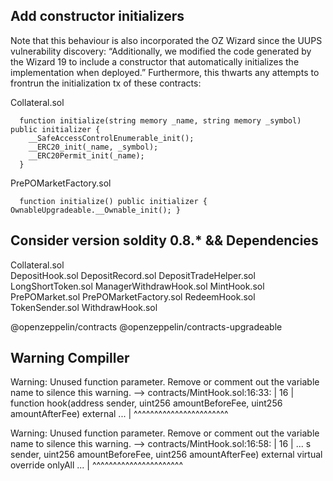 ## Add constructor initializers

Note that this behaviour is also incorporated the OZ Wizard since the UUPS vulnerability discovery: “Additionally, we modified the code generated by the Wizard 19 to include a constructor that automatically initializes the implementation when deployed.”
Furthermore, this thwarts any attempts to frontrun the initialization tx of these contracts:

Collateral.sol
```solidity
  function initialize(string memory _name, string memory _symbol) public initializer {
    __SafeAccessControlEnumerable_init();
    __ERC20_init(_name, _symbol);
    __ERC20Permit_init(_name);
  }
```

PrePOMarketFactory.sol
```solidity
  function initialize() public initializer { OwnableUpgradeable.__Ownable_init(); }
```

## Consider version soldity 0.8.* && Dependencies
Collateral.sol	
DepositHook.sol
DepositRecord.sol
DepositTradeHelper.sol
LongShortToken.sol
ManagerWithdrawHook.sol
MintHook.sol	
PrePOMarket.sol
PrePOMarketFactory.sol
RedeemHook.sol
TokenSender.sol
WithdrawHook.sol

@openzeppelin/contracts
@openzeppelin/contracts-upgradeable

## Warning Compiller
Warning: Unused function parameter. Remove or comment out the variable name to silence this warning.
  --> contracts/MintHook.sol:16:33:
   |
16 |   function hook(address sender, uint256 amountBeforeFee, uint256 amountAfterFee) external  ...
   |                                 ^^^^^^^^^^^^^^^^^^^^^^^


Warning: Unused function parameter. Remove or comment out the variable name to silence this warning.
  --> contracts/MintHook.sol:16:58:
   |
16 |  ... s sender, uint256 amountBeforeFee, uint256 amountAfterFee) external virtual override onlyAll ...
   |                                         ^^^^^^^^^^^^^^^^^^^^^^
